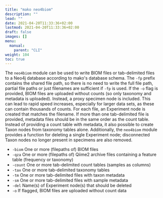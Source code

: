 ```yaml
---
title: "mako neo4biom"
description: ""
lead: ""
date: 2021-04-20T11:33:36+02:00
lastmod: 2021-04-20T11:33:36+02:00
draft: false
images: []
menu: 
  manual:
    parent: "CLI"
weight: 104
toc: true
---
```


The <code>neo4biom</code> module can be used to write BIOM files or tab-delimited files to a Neo4j database according to mako's database schema. The <code>-fp</code> prefix contains the shared file path, so there is no need to write the full file path, partial file paths or just filenames are sufficient if <code>-fp</code> is used. 
If the <code>-o</code> flag is provided, BIOM files are uploaded without counts (so only taxonomy and metadata is uploaded). Instead, a proxy specimen node is included. This can lead to rapid speed increases, especially for larger data sets, as these can contain thousands of counts. 
For each file, an Experiment node is created that matches the filename. If more than one tab-delimited file is provided, metadata files should be in the same order as the count table. Instead of providing a count table with metadata, it also possible to create Taxon nodes from taxonomy tables alone. Additionally, the <code>neo4biom</code> module provides a function for deleting a single Experiment node; disconnected Taxon nodes no longer present in specimens are also removed. 

<ul>
  <li><code>-biom</code> One or more (filepaths of) BIOM files</li>
  <li><code>-qza</code> One or more (filepaths of) Qiime2 archive files containing a feature table (frequency or taxonomy)</li>
  <li><code>-count</code> One or more tab-delimited count tables (samples as columns)</li>
  <li><code>-tax</code> One or more tab-delimited taxonomy tables</li>
  <li><code>-tm</code> One or more tab-delimited files with taxon metadata</li>
  <li><code>-sm</code> One or more tab-delimited files with sample metadata</li>
  <li><code>-del</code> Name(s) of Experiment node(s) that should be deleted</li>
  <li><code>-o</code> If flagged, BIOM files are uploaded without count data</li>
</ul>